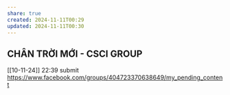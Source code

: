 ```yaml
---
share: true
created: 2024-11-11T00:29
updated: 2024-11-11T00:30
---
```

## CHÂN TRỜI MỚI - CSCI GROUP
[[10-11-24]] 22:39 submit https://www.facebook.com/groups/404723370638649/my_pending_content